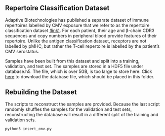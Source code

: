 ## Repertoire Classification Dataset

Adaptive Biotechnologies has published a separate dataset of immune repertoires labelled by CMV exposure that we refer to as the
repertoire classification dataset [(link)](https://clients.adaptivebiotech.com/pub/emerson-2017-natgen). For each patient, their
age and β-chain CDR3 sequences and copy numbers in peripheral blood provide features of their repertoire. Unlike the antigen
classification dataset, receptors are not labelled by pMHC, but rather the T-cell repertoire is labelled by the patient’s CMV
serostatus. 

Samples have been built from this dataset and split into a training, validation, and test set. The samples are stored in a HDF5 file under database.h5. The file, which is over 5GB, is too large to store here. Click [here](https://www.dropbox.com/s/gzp8qy613qeiylx/database.h5?dl=0) to download the database file, which should be placed in this folder.

## Rebuilding the Dataset

The scripts to reconstruct the samples are provided. Because the last script randomly shuffles the samples for the validation and test sets, reconstructing the database will result in a different split of the training and validation sets.

```
python3 insert_cmv.py
```

